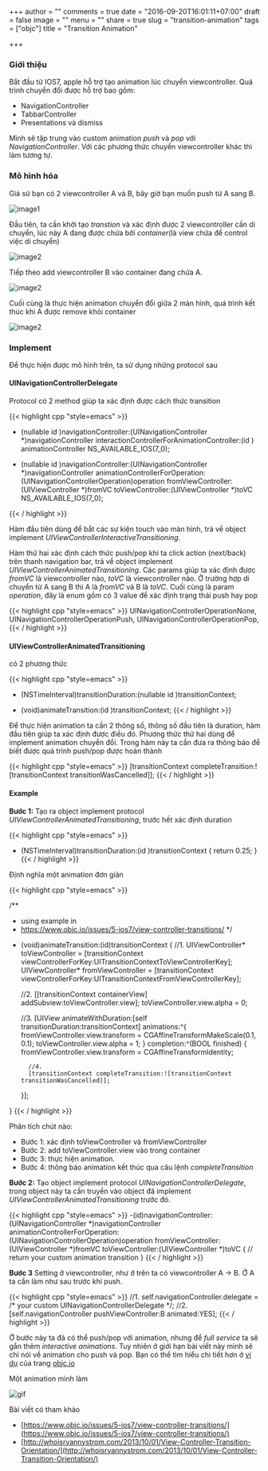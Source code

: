 +++
author = ""
comments = true
date = "2016-09-20T16:01:11+07:00"
draft = false
image = ""
menu = ""
share = true
slug = "transition-animation"
tags = ["objc"]
title = "Transition Animation"

+++

### Giới thiệu

Bắt đầu từ IOS7, apple hỗ trợ tạo animation lúc chuyển viewcontroller. Quá trình chuyển đổi được hỗ trợ bao gồm:

+ NavigationController
+ TabbarController
+ Presentations và dismiss

Mình sẽ tập trung vào custom animation *push* và *pop* với *NavigationController*. Với các phương thức chuyển viewcontroller khác thì làm tương tự.

### Mô hình hóa

Giả sử bạn có 2 viewcontroller A và B, bây giờ bạn muốn push từ A sang B.

![image1](/hugosite/images/note/1.jpg)

Đầu tiên, ta cần khởi tạo *transtion* và xác định được 2 viewcontroller cần di chuyển, lúc này A đang được chứa bởi *container*(là view chứa để control việc di chuyển)

![image2](/hugosite/images/note/2.jpg)

Tiếp theo add viewcontroller B vào container đang chứa A.

![image2](/hugosite/images/note/3.jpg)

Cuối cùng là thực hiện animation chuyển đổi giữa 2 màn hình, quá trình kết thúc khi A được remove khỏi container

![image2](/hugosite/images/note/4.jpg)

### Implement

Để thực hiện được mô hình trên, ta sử dụng những protocol sau

#### UINavigationControllerDelegate 

Protocol có 2 method giúp ta xác định được cách thức transition

{{< highlight cpp "style=emacs" >}}
- (nullable id <UIViewControllerInteractiveTransitioning>)navigationController:(UINavigationController *)navigationController
                          interactionControllerForAnimationController:(id <UIViewControllerAnimatedTransitioning>) animationController NS_AVAILABLE_IOS(7_0);

- (nullable id <UIViewControllerAnimatedTransitioning>)navigationController:(UINavigationController *)navigationController
                                   animationControllerForOperation:(UINavigationControllerOperation)operation
                                                fromViewController:(UIViewController *)fromVC
                                                  toViewController:(UIViewController *)toVC  NS_AVAILABLE_IOS(7_0);

{{< / highlight >}}

Hàm đầu tiên dùng để bắt các sự kiện touch vào màn hình, trả về object implement *UIViewControllerInteractiveTransitioning*. 

Hàm thứ hai xác định cách thức push/pop khi ta click action (next/back) trên thanh navigation bar, trả về object implement *UIViewControllerAnimatedTransitioning*. Các params giúp ta xác định được *fromVC* là viewcontroller nào, *toVC* là viewcontroller nào. Ở trường hợp di chuyển từ A sang B thì A là *fromVC* và B là *toVC*.
Cuối cùng là param *operation*, đây là enum gồm có 3 value để xác định trạng thái push hay pop

{{< highlight cpp "style=emacs" >}}
 UINavigationControllerOperationNone,
 UINavigationControllerOperationPush,
 UINavigationControllerOperationPop,
{{< / highlight >}}

#### UIViewControllerAnimatedTransitioning 
có 2 phương thức

{{< highlight cpp "style=emacs" >}}
- (NSTimeInterval)transitionDuration:(nullable id <UIViewControllerContextTransitioning>)transitionContext;

- (void)animateTransition:(id <UIViewControllerContextTransitioning>)transitionContext;
{{< / highlight >}}

Để thực hiện animation ta cần 2 thông số, thông số đầu tiên là duration, hàm đầu tiên giúp ta xác định được điều đó. Phương thức thứ hai dùng để implement animation chuyển đổi. Trong hàm này ta cần đưa ra thông báo để biết được quá trình push/pop được hoàn thành


{{< highlight cpp "style=emacs" >}}
[transitionContext completeTransition:![transitionContext transitionWasCancelled]];
{{< / highlight >}}

#### Example
**Bước 1:** Tạo ra object implement protocol *UIViewControllerAnimatedTransitioning*, trước hết xác định duration

{{< highlight cpp "style=emacs" >}}
- (NSTimeInterval)transitionDuration:(id <UIViewControllerContextTransitioning>)transitionContext
{
    return 0.25;
}
{{< / highlight >}}

Định nghĩa một animation đơn giản

{{< highlight cpp "style=emacs" >}}

/**
 * using example in 
 * https://www.objc.io/issues/5-ios7/view-controller-transitions/ 
 */

- (void)animateTransition:(id<UIViewControllerContextTransitioning>)transitionContext
{
    //1.
    UIViewController* toViewController = [transitionContext viewControllerForKey:UITransitionContextToViewControllerKey];
    UIViewController* fromViewController = [transitionContext viewControllerForKey:UITransitionContextFromViewControllerKey];

    //2.
    [[transitionContext containerView] addSubview:toViewController.view];
    toViewController.view.alpha = 0;

    //3.
    [UIView animateWithDuration:[self transitionDuration:transitionContext] animations:^{
        fromViewController.view.transform = CGAffineTransformMakeScale(0.1, 0.1);
        toViewController.view.alpha = 1;
    } completion:^(BOOL finished) {
        fromViewController.view.transform = CGAffineTransformIdentity;

        //4.
        [transitionContext completeTransition:![transitionContext transitionWasCancelled]];

    }];

}
{{< / highlight >}}

Phân tích chút nào:

+ Bước 1: xác định toViewController và fromViewController
+ Bước 2: add toViewController.view vào trong container
+ Bước 3: thực hiện animation.
+ Bước 4: thông báo animation kết thúc qua câu lệnh *completeTransition*

**Bước 2:**
Tạo object implement protocol *UINavigationControllerDelegate*, trong object này ta cần truyền vào object đã implement *UIViewControllerAnimatedTransitioning* trước đó.

{{< highlight cpp "style=emacs" >}}
-(id<UIViewControllerAnimatedTransitioning>)navigationController:(UINavigationController *)navigationController
                                 animationControllerForOperation:(UINavigationControllerOperation)operation
                                              fromViewController:(UIViewController *)fromVC
                                                toViewController:(UIViewController *)toVC
{
    // return your custom animation transition
}
{{< / highlight >}}

**Bước 3**
Setting ở viewcontroller, như ở trên ta có viewcontroller A -> B. Ở A ta cần làm như sau trước khi push.

{{< highlight cpp "style=emacs" >}}
//1.
self.navigationController.delegate = /* your custom UINavigationControllerDelegate */;
//2.
[self.navigationController pushViewController:B animated:YES];
{{< / highlight >}}

Ở bước này ta đã có thể push/pop với animation, nhưng để *full service* ta sẽ gắn thêm *interactive animations*. Tuy nhiên ở giới hạn bài viết này mình sẽ chỉ nói về animation cho push và pop. Bạn có thể tìm hiểu chi tiết hơn ở [ví dụ](https://github.com/objcio/issue5-view-controller-transitions) của trang [objc.io](https://www.objc.io/)

Một animation mình làm

![gif](https://media.giphy.com/media/l2Sq1x6bWR3i9S8sU/giphy.gif)

Bài viết có tham khảo

+ [https://www.objc.io/issues/5-ios7/view-controller-transitions/](https://www.objc.io/issues/5-ios7/view-controller-transitions/)
+ [http://whoisryannystrom.com/2013/10/01/View-Controller-Transition-Orientation/](http://whoisryannystrom.com/2013/10/01/View-Controller-Transition-Orientation/)




